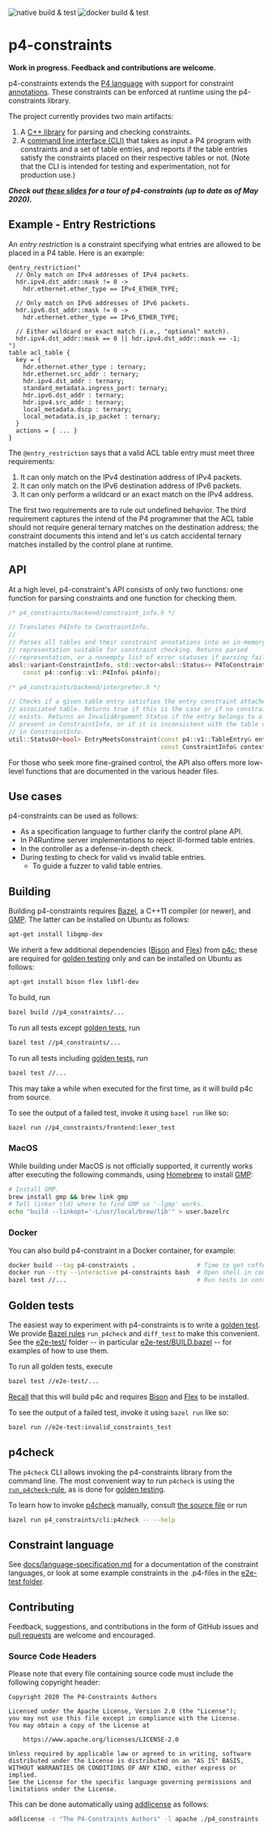 ![native build & test](https://github.com/p4lang/p4-constraints/workflows/native%20build%20&%20test/badge.svg)
![docker build & test](https://github.com/p4lang/p4-constraints/workflows/docker%20build%20&%20test/badge.svg)
# p4-constraints

**Work in progress. Feedback and contributions are welcome.**

p4-constraints extends the [P4 language](https://p4.org/) with support for
constraint
[annotations](https://p4.org/p4-spec/docs/P4-16-v1.2.0.html#sec-annotations).
These constraints can be enforced at runtime using the p4-constraints library.

The project currently provides two main artifacts:

1. A [C++ library](p4_constraints/) for parsing and checking constraints.
2. A [command line interface (CLI)](p4_constraints/cli) that takes as input a P4
   program with constraints and a set of table entries, and reports if the table
   entries satisfy the constraints placed on their respective tables or not.
   (Note that the CLI is intended for testing and experimentation, not for
   production use.)
   
**_Check out [these slides](docs/2020-08-17_LDWG.pdf) for a tour of p4-constraints (up to date as of May 2020)._**

## Example - Entry Restrictions

An *entry restriction* is a constraint specifying what entries are allowed to be
placed in a P4 table. Here is an example:
```p4
@entry_restriction("
  // Only match on IPv4 addresses of IPv4 packets.
  hdr.ipv4.dst_addr::mask != 0 ->
    hdr.ethernet.ether_type == IPv4_ETHER_TYPE;

  // Only match on IPv6 addresses of IPv6 packets.
  hdr.ipv6.dst_addr::mask != 0 ->
    hdr.ethernet.ether_type == IPv6_ETHER_TYPE;

  // Either wildcard or exact match (i.e., "optional" match).
  hdr.ipv4.dst_addr::mask == 0 || hdr.ipv4.dst_addr::mask == -1;
")
table acl_table {
  key = {
    hdr.ethernet.ether_type : ternary;
    hdr.ethernet.src_addr : ternary;
    hdr.ipv4.dst_addr : ternary;
    standard_metadata.ingress_port: ternary;
    hdr.ipv6.dst_addr : ternary;
    hdr.ipv4.src_addr : ternary;
    local_metadata.dscp : ternary;
    local_metadata.is_ip_packet : ternary;
  }
  actions = { ... }
}
```
The `@entry_restriction` says that a valid ACL table entry must meet
three requirements:

1. It can only match on the IPv4 destination address of IPv4 packets.
2. It can only match on the IPv6 destination address of IPv6 packets.
3. It can only perform a wildcard or an exact match on the IPv4 address.

The first two requirements are to rule out undefined behavior. The third
requirement captures the intend of the P4 programmer that the ACL table
should not require general ternary matches on the destination address; the
constraint documents this intend and let's us catch accidental ternary matches
installed by the control plane at runtime.

## API

At a high level, p4-constraint's API consists of only two functions:
one function for parsing constraints and one function for checking them.
```C++
/* p4_constraints/backend/constraint_info.h */

// Translates P4Info to ConstraintInfo.
//
// Parses all tables and their constraint annotations into an in-memory
// representation suitable for constraint checking. Returns parsed
// representation, or a nonempty list of error statuses if parsing fails.
absl::variant<ConstraintInfo, std::vector<absl::Status>> P4ToConstraintInfo(
    const p4::config::v1::P4Info& p4info);
```
```C++
/* p4_constraints/backend/interpreter.h */

// Checks if a given table entry satisfies the entry constraint attached to its
// associated table. Returns true if this is the case or if no constraint
// exists. Returns an InvalidArgument Status if the entry belongs to a table not
// present in ConstraintInfo, or if it is inconsistent with the table definition
// in ConstraintInfo.
util::StatusOr<bool> EntryMeetsConstraint(const p4::v1::TableEntry& entry,
                                          const ConstraintInfo& context);
```
For those who seek more fine-grained control, the API also offers more
low-level functions that are documented in the various header files.

## Use cases

p4-constraints can be used as follows:

- As a specification language to further clarify the control plane API.
- In P4Runtime server implementations to reject ill-formed table entries.
- In the controller as a defense-in-depth check.
- During testing to check for valid vs invalid table entries.
  - To guide a fuzzer to valid table entries.

## Building

Building p4-constraints requires [Bazel](https://bazel.build/), a C++11 compiler
(or newer), and [GMP](https://gmplib.org/). The latter can be installed on
Ubuntu as follows:
```sh
apt-get install libgmp-dev
```

We inherit a few additional dependencies
([Bison](https://en.wikipedia.org/wiki/GNU_Bison) and
[Flex](https://en.wikipedia.org/wiki/Flex_\(lexical_analyser_generator\)))
from [p4c](https://github.com/p4lang/p4c); these are required for
[golden testing](#golden-tests) only and can be installed on Ubuntu as follows:
```sh
apt-get install bison flex libfl-dev
```

To build, run
```sh
bazel build //p4_constraints/...
```

To run all tests except [golden tests](#golden-tests), run
```sh
bazel test //p4_constraints/...
```

To run all tests including [golden tests](#golden-tests), run
```sh
bazel test //...
```
This may take a while when executed for the first time,
as it will build p4c from source.

To see the output of a failed test, invoke it using `bazel run` like so:
```sh
bazel run //p4_constraints/frontend:lexer_test
```

### MacOS

While building under MacOS is not officially supported, it currently works after
executing the following commands, using [Homebrew](https://brew.sh/) to install
[GMP](https://gmplib.org/):
```sh
# Install GMP.
brew install gmp && brew link gmp
# Tell linker (ld) where to find GMP so '-lgmp' works.
echo "build --linkopt='-L/usr/local/brew/lib'" > user.bazelrc
```

### Docker

You can also build p4-constraint in a Docker container, for example:
```sh
docker build --tag p4-constraints .                 # Time to get coffee...
docker run --tty --interactive p4-constraints bash  # Open shell in container.
bazel test //...                                    # Run tests in container.
```

## Golden tests

The easiest way to experiment with p4-constraints is to write a
[golden test](https://ro-che.info/articles/2017-12-04-golden-tests).
We provide [Bazel rules](e2e-test/p4check.bzl) `run_p4check` and `diff_test` to
make this convenient.
See the [e2e-test/](e2e-test/) folder -- in particular
[e2e-test/BUILD.bazel](e2e-test/BUILD.bazel) -- for examples of how to use them.

To run all golden tests, execute
```sh
bazel test //e2e-test/...
```
[Recall](#building) that this will build p4c and requires
[Bison](https://en.wikipedia.org/wiki/GNU_Bison) and
[Flex](https://en.wikipedia.org/wiki/Flex_\(lexical_analyser_generator\))
to be installed.

To see the output of a failed test, invoke it using `bazel run` like so:
```sh
bazel run //e2e-test:invalid_constraints_test
```

## p4check

The `p4check` CLI allows invoking the p4-constraints library from the command
line. The most convenient way to run `p4check` is using the
[`run_p4check`-rule](e2e-test/p4check.bzl), as is done for
[golden testing](#golden-tests).

To learn how to invoke [p4check](p4_constraints/cli/p4check.cc) manually,
consult [the source file](p4_constraints/cli/p4check.cc) or run
```sh
bazel run p4_constraints/cli:p4check -- --help
```

## Constraint language

See [docs/language-specification.md](docs/language-specification.md) for a
documentation of the constraint languages, or look at some example constraints
in the .p4-files in the [e2e-test folder](e2e-test/).

## Contributing

Feedback, suggestions, and contributions in the form of GitHub issues and
[pull requests](CONTRIBUTING.md) are welcome and encouraged.

### Source Code Headers

Please note that every file containing source code must include the following
copyright header:

    Copyright 2020 The P4-Constraints Authors
    
    Licensed under the Apache License, Version 2.0 (the "License");
    you may not use this file except in compliance with the License.
    You may obtain a copy of the License at
    
        https://www.apache.org/licenses/LICENSE-2.0
    
    Unless required by applicable law or agreed to in writing, software
    distributed under the License is distributed on an "AS IS" BASIS,
    WITHOUT WARRANTIES OR CONDITIONS OF ANY KIND, either express or implied.
    See the License for the specific language governing permissions and
    limitations under the License.

This can be done automatically using
[addlicense](https://github.com/google/addlicense) as follows:
```sh
addlicense -c "The P4-Constraints Authors" -l apache ./p4_constraints
```
